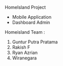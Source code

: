 HomeIsland Project

- Mobile Application
- Dashboard Admin

Homeisland Team :
1. Guntur Putra Pratama
2. Rakish F
3. Ryan Azrian
4. Wiranegara
